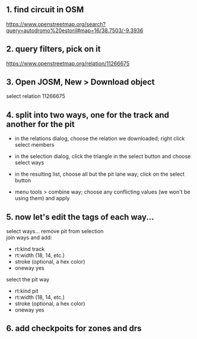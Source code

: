 ## 1. find circuit in OSM

https://www.openstreetmap.org/search?query=autodromo%20estoril#map=16/38.7503/-9.3936

## 2. query filters, pick on it

https://www.openstreetmap.org/relation/11266675

## 3. Open JOSM, New > Download object

select relation
11266675

## 4. split into two ways, one for the track and another for the pit

- in the relations dialog, choose the relation we downloaded; right click select members

- in the selection dialog, click the triangle in the select button and choose select ways

- in the resulting list, choose all but the pit lane way; click on the select button

- menu tools > combine way; choose any conflicting values (we won't be using them) and apply


## 5. now let's edit the tags of each way...

select ways... remove pit from selection  
join ways and add:
- rt:kind track  
- rt:width (18, 14, etc.)  
- stroke (optional, a hex color)  
- oneway yes

select the pit way  
- rt:kind pit  
- rt:width (18, 14, etc.)  
- stroke (optional, a hex color)
- oneway yes

## 6. add checkpoits for zones and drs
